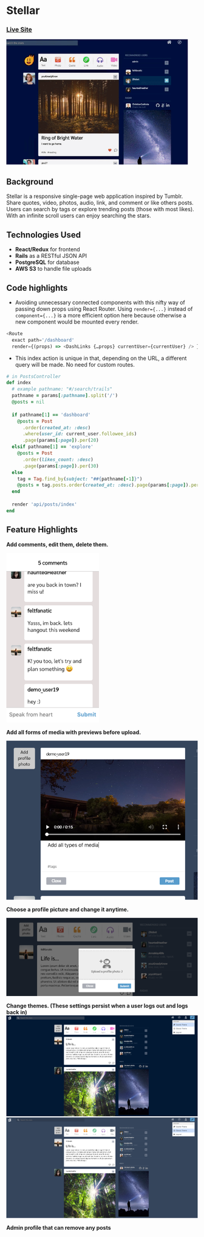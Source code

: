 # Stellar
### [Live Site](https://stellar-aa.herokuapp.com/)  
![screen shots](public/stellar.gif?raw=true)

## Background
Stellar is a responsive single-page web application inspired by Tumblr. Share quotes, video, photos, audio, link, and comment or like others posts. Users can search by tags or explore trending posts (those with most likes). With an infinite scroll users can enjoy searching the stars.

## Technologies Used
+ **React/Redux** for frontend
+ **Rails** as a RESTful JSON API
+ **PostgreSQL** for database
+ **AWS S3** to handle file uploads

## Code highlights
+ Avoiding unnecessary connected components with this nifty way of passing down props using React Router. Using `render={...}` instead of `component={...}` is a more efficient option here because otherwise a new component would be mounted every render.
```javascript
<Route
  exact path='/dashboard'
  render={(props) => <DashLinks {…props} currentUser={currentUser} /> } />
```
  
+ This index action is unique in that, depending on the URL, a different query will be made. No need for custom routes.
```ruby
# in PostsController
def index
  # example pathname: "#/search/trails"
  pathname = params[:pathname].split('/')
  @posts = nil

  if pathname[1] == 'dashboard'
    @posts = Post
      .order(created_at: :desc)
      .where(user_id: current_user.followee_ids)
      .page(params[:page]).per(20)
  elsif pathname[1] == 'explore'
    @posts = Post
      .order(likes_count: :desc)
      .page(params[:page]).per(30)
  else
    tag = Tag.find_by(subject: "##{pathname[-1]}")
    @posts = tag.posts.order(created_at: :desc).page(params[:page]).per(30)
  end

  render 'api/posts/index'
end
```

## Feature Highlights
**Add comments, edit them, delete them.**
  
  ![Comments](app/assets/images/comments.png?raw=true)
  
**Add all forms of media with previews before upload.**
  
  ![Media uploading](app/assets/images/media.png?raw=true) 
  
**Choose a profile picture and change it anytime.**
  
  ![Profile photo](app/assets/images/profile_pic.png?raw=true)

**Change themes. (These settings persist when a user logs out and logs back in)**
  ![Theme selection](app/assets/images/cosmic.png?raw=true)
  ![Theme selection](app/assets/images/classic.png?raw=true)  
  
**Admin profile that can remove any posts**
